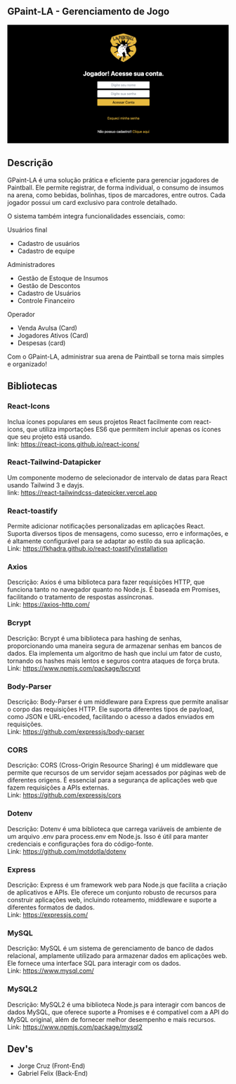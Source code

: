 ## GPaint-LA - Gerenciamento de Jogo 

![L.A. Paintball](screen.png)

## Descrição
<p>
GPaint-LA é uma solução prática e eficiente para gerenciar jogadores de Paintball. Ele permite registrar, de forma individual, o consumo de insumos na arena, como bebidas, bolinhas, tipos de marcadores, entre outros. Cada jogador possui um card exclusivo para controle detalhado.

O sistema também integra funcionalidades essenciais, como:

Usuários final
- Cadastro de usuários
- Cadastro de equipe

Administradores
- Gestão de Estoque de Insumos
- Gestão de Descontos
- Cadastro de Usuários
- Controle Financeiro

Operador
- Venda Avulsa (Card)
- Jogadores Ativos (Card)
- Despesas (card)
</p>
<p>
Com o GPaint-LA, administrar sua arena de Paintball se torna mais simples e organizado!
</p>

## Bibliotecas

### React-Icons
Inclua ícones populares em seus projetos React facilmente com react-icons, que utiliza importações ES6 que permitem incluir apenas os ícones que seu projeto está usando.
<br/>
link: https://react-icons.github.io/react-icons/

### React-Tailwind-Datapicker
Um componente moderno de selecionador de intervalo de datas para React usando Tailwind 3 e dayjs.
<br/>
link: https://react-tailwindcss-datepicker.vercel.app

### React-toastify
Permite adicionar notificações personalizadas em aplicações React. Suporta diversos tipos de mensagens, como sucesso, erro e informações, e é altamente configurável para se adaptar ao estilo da sua aplicação.<br/>
Link: https://fkhadra.github.io/react-toastify/installation

### Axios
Descrição: Axios é uma biblioteca para fazer requisições HTTP, que funciona tanto no navegador quanto no Node.js. É baseada em Promises, facilitando o tratamento de respostas assíncronas.<br/>
Link: https://axios-http.com/

### Bcrypt
Descrição: Bcrypt é uma biblioteca para hashing de senhas, proporcionando uma maneira segura de armazenar senhas em bancos de dados. Ela implementa um algoritmo de hash que inclui um fator de custo, tornando os hashes mais lentos e seguros contra ataques de força bruta.<br/>
Link: https://www.npmjs.com/package/bcrypt

### Body-Parser
Descrição: Body-Parser é um middleware para Express que permite analisar o corpo das requisições HTTP. Ele suporta diferentes tipos de payload, como JSON e URL-encoded, facilitando o acesso a dados enviados em requisições.<br/>
Link: https://github.com/expressjs/body-parser

### CORS
Descrição: CORS (Cross-Origin Resource Sharing) é um middleware que permite que recursos de um servidor sejam acessados por páginas web de diferentes origens. É essencial para a segurança de aplicações web que fazem requisições a APIs externas.<br/>
Link: https://github.com/expressjs/cors

### Dotenv
Descrição: Dotenv é uma biblioteca que carrega variáveis de ambiente de um arquivo .env para process.env em Node.js. Isso é útil para manter credenciais e configurações fora do código-fonte.<br/>
Link: https://github.com/motdotla/dotenv

### Express
Descrição: Express é um framework web para Node.js que facilita a criação de aplicativos e APIs. Ele oferece um conjunto robusto de recursos para construir aplicações web, incluindo roteamento, middleware e suporte a diferentes formatos de dados.<br/>
Link: https://expressjs.com/

### MySQL
Descrição: MySQL é um sistema de gerenciamento de banco de dados relacional, amplamente utilizado para armazenar dados em aplicações web. Ele fornece uma interface SQL para interagir com os dados.<br/>
Link: https://www.mysql.com/

### MySQL2
Descrição: MySQL2 é uma biblioteca Node.js para interagir com bancos de dados MySQL, que oferece suporte a Promises e é compatível com a API do MySQL original, além de fornecer melhor desempenho e mais recursos.<br/>
Link: https://www.npmjs.com/package/mysql2

## Dev's
- Jorge Cruz (Front-End)
- Gabriel Felix (Back-End)
